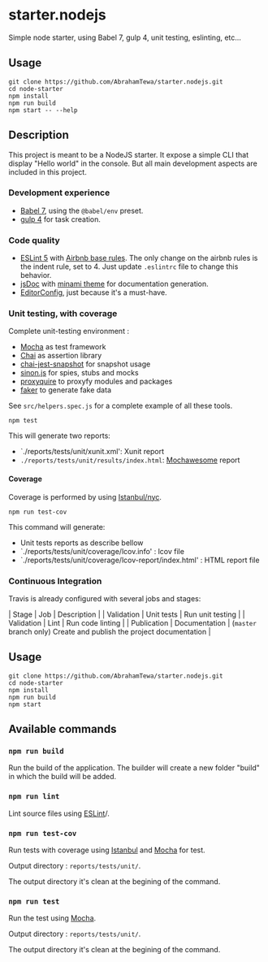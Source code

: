 # starter.nodejs

Simple node starter, using Babel 7, gulp 4, unit testing, eslinting, etc...

## Usage

```
git clone https://github.com/AbrahamTewa/starter.nodejs.git
cd node-starter
npm install
npm run build
npm start -- --help
```

## Description

This project is meant to be a NodeJS starter. It expose a simple CLI that display "Hello world" in the console. But all main development aspects are included in this project.

### Development experience
* [Babel 7](http://babeljs.io/), using the `@babel/env` preset.
* [gulp 4](https://github.com/gulpjs/gulp/blob/v4.0.0/docs/API.md) for task creation.

### Code quality
* [ESLint 5](http://eslint.org/) with [Airbnb base rules](https://www.npmjs.com/package/eslint-config-airbnb-base). The only change on the airbnb rules is the indent rule, set to 4. Just update `.eslintrc` file to change this behavior.
* [jsDoc](http://usejsdoc.org/) with [minami theme](https://www.npmjs.com/package/minami) for documentation generation.
* [EditorConfig](http://editorconfig.com/), just because it's a must-have.

### Unit testing, with coverage
Complete unit-testing environment :
- [Mocha](https://mochajs.org/) as test framework
- [Chai](http://chaijs.com/) as assertion library
- [chai-jest-snapshot](https://www.npmjs.com/package/chai-jest-snapshot) for snapshot usage
- [sinon.js](https://sinonjs.org/) for spies, stubs and mocks
- [proxyquire](https://www.npmjs.com/package/proxyquire) to proxyfy modules and packages
- [faker](https://www.npmjs.com/package/faker) to generate fake data

See `src/helpers.spec.js` for a complete example of all these tools.

```
npm test
```

This will generate two reports:
* `./reports/tests/unit/xunit.xml': Xunit report
* `./reports/tests/unit/results/index.html`: [Mochawesome](https://www.npmjs.com/package/mochawesome) report

#### Coverage
Coverage is performed by using [Istanbul/nyc](https://istanbul.js.org/).

```
npm run test-cov
```

This command will generate:
* Unit tests reports as describe bellow
* `./reports/tests/unit/coverage/lcov.info' : lcov file
* `./reports/tests/unit/coverage/lcov-report/index.html' : HTML report file

### Continuous Integration
Travis is already configured with several jobs and stages:

| Stage       | Job           | Description                                                         |
| Validation  | Unit tests    | Run unit testing                                                    |
| Validation  | Lint          | Run code linting                                                    |
| Publication | Documentation | (`master` branch only) Create and publish the project documentation |

## Usage

``` 
git clone https://github.com/AbrahamTewa/starter.nodejs.git
cd node-starter
npm install
npm run build
npm start
```

## Available commands

### `npm run build`
Run the build of the application.
The builder will create a new folder "build" in which the build will be added.

### `npm run lint`
Lint source files using [ESLint](http://eslint.org)/.

### `npm run test-cov`
Run tests with coverage using [Istanbul](https://istanbul.js.org/) and [Mocha](https://mochajs.org/) for test.

Output directory : `reports/tests/unit/`.

The output directory it's clean at the begining of the command.

### `npm run test`
Run the test using [Mocha](https://mochajs.org/).

Output directory : `reports/tests/unit/`.

The output directory it's clean at the begining of the command.
